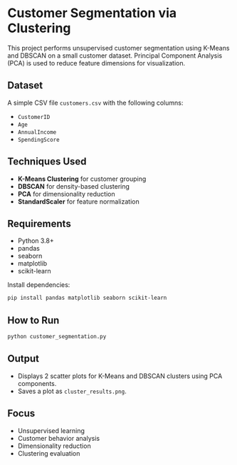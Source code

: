 # Customer Segmentation via Clustering

This project performs unsupervised customer segmentation using K-Means and DBSCAN on a small customer dataset. Principal Component Analysis (PCA) is used to reduce feature dimensions for visualization.

## Dataset

A simple CSV file `customers.csv` with the following columns:
- `CustomerID`
- `Age`
- `AnnualIncome`
- `SpendingScore`

## Techniques Used

- **K-Means Clustering** for customer grouping
- **DBSCAN** for density-based clustering
- **PCA** for dimensionality reduction
- **StandardScaler** for feature normalization

## Requirements

- Python 3.8+
- pandas
- seaborn
- matplotlib
- scikit-learn

Install dependencies:
```bash
pip install pandas matplotlib seaborn scikit-learn
```

## How to Run

```bash
python customer_segmentation.py
```

## Output

- Displays 2 scatter plots for K-Means and DBSCAN clusters using PCA components.
- Saves a plot as `cluster_results.png`.

## Focus

- Unsupervised learning
- Customer behavior analysis
- Dimensionality reduction
- Clustering evaluation
